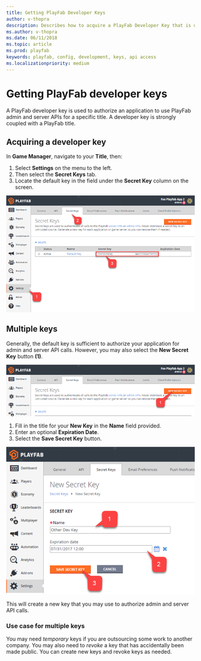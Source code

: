 ```yaml
---
title: Getting PlayFab Developer Keys
author: v-thopra
description: Describes how to acquire a PlayFab Developer Key that is used to authorize an application to use PlayFab Admin and Server APIs for a specific title.
ms.author: v-thopra
ms.date: 06/11/2018
ms.topic: article
ms.prod: playfab
keywords: playfab, config, development, keys, api access
ms.localizationpriority: medium
---
```


# Getting PlayFab developer keys

A PlayFab developer key is used to authorize an application to use PlayFab admin and server APIs for a specific title. A developer key is strongly coupled with a PlayFab title.

## Acquiring a developer key

In **Game Manager**, navigate to your **Title**, then:

1. Select **Settings** on the menu to the left.
2. Then select the **Secret Keys** tab.
3. Locate the default key in the field under the **Secret Key** column on the screen.

![Game Manager - Secret Keys - Default Key](media/tutorials/game-manager-secret-keys-default-key.png)  

## Multiple keys

Generally, the default key is sufficient to authorize your application for admin and server API calls. However, you may also select the **New Secret Key** button **(1)**.

![Game Manager - Secret Keys - New Secret Key Button](media/tutorials/game-manager-new-secret-key-button.png)  

1. Fill in the title for your **New Key** in the **Name** field provided.
2. Enter an optional **Expiration Date**.
3. Select the **Save Secret Key** button.

![Game Manager - Secret Keys - Save New Secret Key](media/tutorials/game-manager-save-new-secret-key.png)  

This will create a new key that you may use to authorize admin and server API calls.

### Use case for multiple keys

You may need *temporary* keys if you are outsourcing some work to another company. You may also need to *revoke* a key that has accidentally been made public. You can create new keys and revoke keys as needed.
